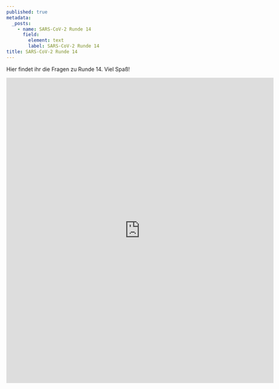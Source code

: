```yaml
---
published: true
metadata:
  _posts:
    - name: SARS-CoV-2 Runde 14
      field:
        element: text
        label: SARS-CoV-2 Runde 14
title: SARS-CoV-2 Runde 14
---
```

Hier findet ihr die Fragen zu Runde 14. Viel Spaß!

<iframe src="https://forms.gle/dyy2oWTvx22AKR8V9" width="700" height="800" frameborder="0" marginheight="0" marginwidth="10"></iframe>